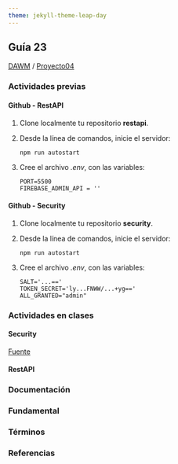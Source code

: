 ```yaml
---
theme: jekyll-theme-leap-day
---
```


## Guía 23

[DAWM](/DAWM/) / [Proyecto04](/DAWM/proyectos/2024/proyecto04)

<style type="text/css" media="screen">
  details {
    margin: 5% 0%;
    padding: 2%;
    border: dashed 2px black;
    border-radius: 11px;
    box-shadow: 5px 5px 15px rgba(0, 0, 0, 0.3);
  }

  details div {
    color: lightseagreen;
    font-weight: bold;
    cursor: pointer;
    text-align: center;
  }

  img.description {
    width: 50%;
    text-align: center;
    margin: 0 25%;
  }
</style>

### Actividades previas

#### Github - RestAPI

1. Clone localmente tu repositorio **restapi**.
2. Desde la línea de comandos, inicie el servidor:

    ```command
    npm run autostart
    ```

3. Cree el archivo _.env_, con las variables:
    
    ```text
    PORT=5500
    FIREBASE_ADMIN_API = ''
    ```

#### Github - Security

1. Clone localmente tu repositorio **security**.
2. Desde la línea de comandos, inicie el servidor:

    ```command
    npm run autostart
    ```

3. Cree el archivo _.env_, con las variables:
    
    ```text
    SALT='...=='
    TOKEN_SECRET='ly...FNWW/...+yg=='
    ALL_GRANTED="admin"
    ```

### Actividades en clases

#### Security

[Fuente](https://www.tutorialrepublic.com/snippets/preview.php?topic=bootstrap&file=subscribe-newsletter-form-inside-modal)

#### RestAPI

### Documentación

### Fundamental

### Términos

### Referencias
